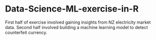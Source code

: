 # Data-Science-ML-exercise-in-R
First half of exercise involved gaining insights from NZ electricity market data. Second half involved building a machine learning model to detect counterfeit currency.
